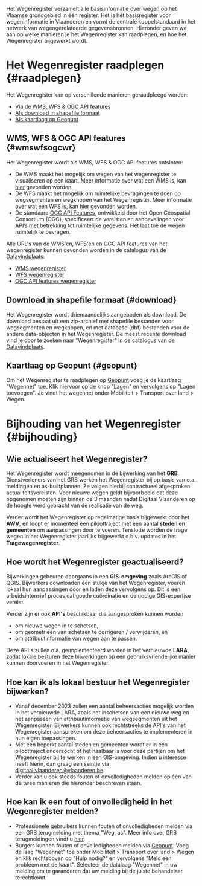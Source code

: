 Het  Wegenregister verzamelt alle basisinformatie over wegen op het Vlaamse grondgebied in één register. Het is hét basisregister voor wegeninformatie in Vlaanderen en vormt de centrale koppelstandaard in het netwerk van wegengerelateerde gegevensbronnen. Hieronder geven we aan op welke manieren je het Wegenregister kan raadplegen, en hoe het Wegenregister bijgewerkt wordt.


# Het Wegenregister raadplegen {#raadplegen}

Het Wegenregister kan op verschillende manieren geraadpleegd worden:
* [Via de WMS, WFS & OGC API features](#wmswfsogcwr)
* [Als download in shapefile formaat](#download)
* [Als kaartlaag op Geopunt](#geopunt)

## WMS, WFS & OGC API features {#wmswfsogcwr}

Het Wegenregister wordt als WMS, WFS & OGC API features ontsloten:
* De WMS maakt het mogelijk om wegen van het wegenregister te visualiseren op een kaart. Meer informatie over wat een WMS is, kan [hier][4] gevonden worden. 
* De WFS maakt het mogelijk om ruimtelijke bevragingen te doen op wegsegmenten en wegknopen van het Wegenregister. Meer informatie over wat een WFS is, kan [hier][5] gevonden worden.
* De standaard [OGC API Features][6], ontwikkeld door het Open Geospatial Consortium (OGC), specificeert de vereisten en aanbevelingen voor API’s met betrekking tot ruimtelijke gegevens. Het laat toe de wegen ruimtelijk te bevragen. 

Alle URL's van de WMS'en, WFS'en en OGC API features van het wegenregister kunnen gevonden worden in de catalogus van de [Datavindplaats][9]: 
* [WMS wegenregister][1]
* [WFS wegenregister][2]
* [OGC API features wegenregister][3]

## Download in shapefile formaat {#download}
Het Wegenregister wordt driemaandelijks aangeboden als download. De download bestaat uit een zip-archief met shapefile bestanden voor wegsegmenten en wegknopen, en met database (dbf) bestanden voor de andere data-objecten in het Wegenregister. De meest recente download vind je door te zoeken naar "Wegenregister" in de catalogus van de [Datavindplaats][9].

## Kaartlaag op Geopunt {#geopunt}

Om het Wegenregister te raadplegen op [Geopunt][8] voeg je de kaartlaag "Wegennet" toe. Klik hiervoor op de knop "Lagen" en vervolgens op "Lagen toevoegen". Je vindt het wegennet onder Mobiliteit > Transport over land > Wegen. 


# Bijhouding van het Wegenregister {#bijhouding}

## Wie actualiseert het Wegenregister?

Het Wegenregister wordt meegenomen in de bijwerking van het **GRB**. Dienstverleners van het GRB werken het Wegenregister bij op basis van o.a. meldingen en as-builtplannen. Ze volgen hierbij contractueel afgesproken actualiteitsvereisten. Voor nieuwe wegen geldt bijvoorbeeld dat deze opgenomen moeten zijn binnen de 3 maanden nadat Digitaal Vlaanderen op de hoogte werd gebracht van de realisatie van de weg.

Verder wordt het Wegenregister op regelmatige basis bijgewerkt door het **AWV**, en loopt er momenteel een piloottraject met een aantal **steden en gemeenten** om aanpassingen door te voeren. Tenslotte worden de trage wegen in het Wegenregister jaarlijks bijgewerkt o.b.v. updates in het **Tragewegenregister**. 

## Hoe wordt het Wegenregister geactualiseerd?

Bijwerkingen gebeuren doorgaans in een **GIS-omgeving** zoals ArcGIS of QGIS. Bijwerkers downloaden een stukje van het Wegenregister, voeren lokaal hun aanpassingen door en laden deze vervolgens op. Dit is een arbeidsintensief proces dat goede coördinatie en de nodige GIS-expertise vereist. 

Verder zijn er ook **API's** beschikbaar die aangesproken kunnen worden
* om nieuwe wegen in te schetsen,
* om geometrieën van schetsen te corrigeren / verwijderen, en
* om attribuutinformatie van wegen aan te passen. 

Deze API's zullen o.a. geïmplementeerd worden in het vernieuwde **LARA**, zodat lokale besturen deze bijwerkingen op een gebruiksvriendelijke manier kunnen doorvoeren in het Wegenregister.

## Hoe kan ik als lokaal bestuur het Wegenregister bijwerken?

* Vanaf december 2023 zullen een aantal beheersacties mogelijk worden in het vernieuwde LARA, zoals het inschetsen van een nieuwe weg en het aanpassen van attribuutinformatie van wegsegmenten uit het Wegenregister. Bijwerkers kunnen ook rechtstreeks de API's van het Wegenregister aanspreken om deze beheersacties te implementeren in hun eigen toepassingen. 
* Met een beperkt aantal steden en gemeenten wordt er in een piloottraject onderzocht of het haalbaar is voor deze partijen om het Wegenregister bij te werken in een GIS-omgeving. Indien u interesse heeft hierin, dan graag een seintje via digitaal.vlaanderen@vlaanderen.be.
* Verder kan u ook steeds fouten of onvolledigheden melden op één van de twee manieren die hieronder beschreven staan.

## Hoe kan ik een fout of onvolledigheid in het Wegenregister melden? 

* Professionele gebruikers kunnen fouten of onvolledigheden melden via een GRB terugmelding met thema "Weg, as". Meer info over GRB terugmeldingen vindt u [hier][7]. 
* Burgers kunnen fouten of onvolledigheden melden via [Geopunt][8]. Voeg de laag "Wegennet" toe onder Mobiliteit > Transport over land > Wegen en klik rechtsboven op "Hulp nodig?" en vervolgens "Meld een probleem met de kaart". Selecteer de datalaag "Wegennet" in uw melding om te garanderen dat uw melding bij de juiste behandelaar terechtkomt.


[1]:https://www.vlaanderen.be/datavindplaats/catalogus/wegenregister-0
[2]:https://www.vlaanderen.be/datavindplaats/catalogus/wfs-wegenregister
[3]:https://www.vlaanderen.be/datavindplaats/catalogus/ogc-api-features-wegenregister
[4]:https://vlaanderen.be/digitaal-vlaanderen/onze-oplossingen/geografische-webdiensten/ons-gis-aanbod/raadpleegdiensten
[5]:https://www.vlaanderen.be/digitaal-vlaanderen/onze-oplossingen/geografische-webdiensten/ons-gis-aanbod/overdrachtdiensten
[6]:https://ogcapi.ogc.org/features/
[7]:https://overheid.vlaanderen.be/help/grb/terugmelding
[8]:https://www.geopunt.be
[9]:https://www.vlaanderen.be/datavindplaats

